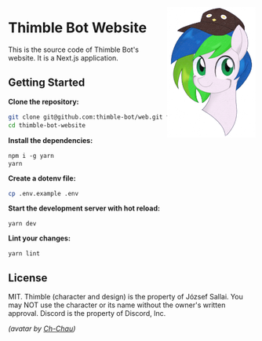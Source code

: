 <img src=".github/assets/avatar.png" align="right" width="180px"> <h1>Thimble Bot Website</h1>

This is the source code of Thimble Bot's website. It is a Next.js application.

## Getting Started

**Clone the repository:**

```sh
git clone git@github.com:thimble-bot/web.git thimble-bot-website
cd thimble-bot-website
```

**Install the dependencies:**

```
npm i -g yarn
yarn
```

**Create a dotenv file:**

```sh
cp .env.example .env
```

**Start the development server with hot reload:**

```
yarn dev
```

**Lint your changes:**

```
yarn lint
```

## License

MIT. Thimble (character and design) is the property of József Sallai. You may
NOT use the character or its name without the owner's written approval. Discord
is the property of Discord, Inc.

*(avatar by [Ch-Chau](https://www.deviantart.com/ch-chau/))*
